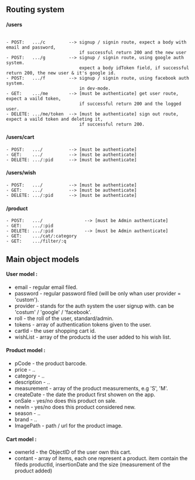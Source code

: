 
## Routing system

#### /users 
```

- POST:   .../c         --> signup / signin route, expect a body with email and password, 
                            if successful return 200 and the new user
- POST:   .../g         --> signup / signin route, using google auth system. 
                            expect a body idToken field, if successful return 200, the new user & it's google id.
- POST:   .../f         --> signup / signin route, using facebook auth system.
                            in dev-mode.                            
- GET:    .../me        --> [must be authenticate] get user route, expect a vaild token, 
                            if successful return 200 and the logged user.
- DELETE: .../me/token  --> [must be authenticate] sign out route, expect a vaild token and deleting it, 
                            if successful return 200.
```
#### /users/cart 
```
- POST:   .../          --> [must be authenticate]
- GET:    .../          --> [must be authenticate]
- DELETE: .../:pid      --> [must be authenticate]
```
#### /users/wish 
```
- POST:   .../          --> [must be authenticate]
- GET:    .../          --> [must be authenticate]
- DELETE: .../:pid      --> [must be authenticate]
``` 
#### /product 
```
- POST:   .../                --> [must be Admin authenticate]
- GET:    .../:pid
- DELETE: .../:pid            --> [must be Admin authenticate]
- GET:    .../cat/:category
- GET:    .../filter/:q
```    
    
## Main object models 

#### User model :
* email - regular email filed.
* password - regular password filed (will be only whan user provider = 'custom').
* provider - stands for the auth system the user signup with. can be 'costum' / 'google' / 'facebook'.
* roll - the roll of the user, standard/admin.
* tokens - array of authentication tokens given to the user.
* cartId - the user shopping cart id.
* wishList - array of the products id the user added to his wish list.


#### Product model :
* pCode - the product barcode.
* price - ..
* category - ..
* description - ..
* measurement - array of the product measurements, e.g 'S', 'M'.
* createDate - the date the product first showen on the app.
* onSale - yes/no does this product on sale.
* newIn - yes/no does this product considered new.
* season - ..
* brand - ..
* ImagePath - path / url for the product image.


#### Cart model :
* ownerId - the ObjectID of the user own this cart.
* contant - array of items, each one represent a product. item contain the fileds productId, insertionDate and the size (measurement of the product added)
